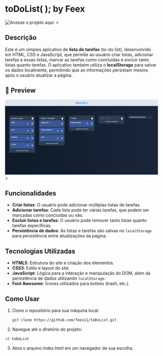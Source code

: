 # toDoList( ); by Feex

![Acesse o projeto aqui:](https://feex11.github.io/toDoList/) >

## Descrição

Este é um simples aplicativo de **lista de tarefas** (to-do list), desenvolvido em HTML, CSS e JavaScript, que permite ao usuário criar listas, adicionar tarefas a essas listas, marcar as tarefas como concluídas e excluir tanto listas quanto tarefas. O aplicativo também utiliza o **localStorage** para salvar os dados localmente, permitindo que as informações persistam mesmo após o usuário atualizar a página.

## 📸 Preview

![Preview do Projeto](toDoList.png) >

## Funcionalidades

- **Criar listas**: O usuário pode adicionar múltiplas listas de tarefas.
- **Adicionar tarefas**: Cada lista pode ter várias tarefas, que podem ser marcadas como concluídas ou não.
- **Excluir listas e tarefas**: O usuário pode remover tanto listas quanto tarefas específicas.
- **Persistência de dados**: As listas e tarefas são salvas no `localStorage` para persistência entre atualizações da página.

## Tecnologias Utilizadas

- **HTML5**: Estrutura do site e criação dos elementos.
- **CSS3**: Estilo e layout do site.
- **JavaScript**: Lógica para a interação e manipulação do DOM, além da persistência de dados utilizando `localStorage`.
- **Font Awesome**: Ícones utilizados para botões (trash, etc.).

## Como Usar

1. Clone o repositório para sua máquina local:
   ```bash
   git clone https://github.com/feex11/toDoList.git
2. Navegue até o diretório do projeto:
  ```bash
  cd toDoList
  ```
3. Abra o arquivo index.html em um navegador de sua escolha.



